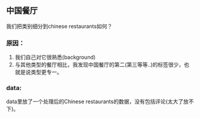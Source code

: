 ## 中国餐厅

我们把类别细分到chinese restaurants如何？

### 原因：

1. 我们自己对它很熟悉(background)
2. 与其他类型的餐厅相比，我发现中国餐厅的第二(第三等等..)的标签很少，也就是说类型更专一。

### data:

data里放了一个处理后的Chinese restaurants的数据，没有包括评论(太大了放不下)。
